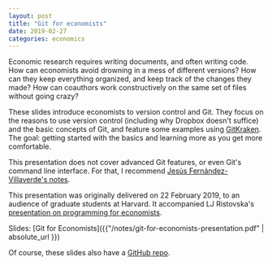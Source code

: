 ```yaml
---
layout: post
title: "Git for economists"
date: 2019-02-27
categories: economics
---
```


Economic research requires writing documents, and often writing code. How can economists avoid drowning in a mess of different versions? How can they keep everything organized, and keep track of the changes they made? How can coauthors work constructively on the same set of files without going crazy?

These slides introduce economists to version control and Git. They focus on the reasons to use version control (including why Dropbox doesn't suffice) and the basic concepts of Git, and feature some examples using [GitKraken](https://www.gitkraken.com/). The goal: getting started with the basics and learning more as you get more comfortable.

This presentation does not cover advanced Git features, or even Git's command line interface. For that, I recommend [Jesús Fernández-Villaverde's notes](https://www.sas.upenn.edu/~jesusfv/Chapter_HPC_5_Git.pdf).

This presentation was originally delivered on 22 February 2019, to an audience of graduate students at Harvard. It accompanied LJ Ristovska's [presentation on programming for economists](https://twitter.com/lj_ristovska/status/1099122775875338241).

Slides: [Git for Economists]({{"/notes/git-for-economists-presentation.pdf" | absolute_url }})

Of course, these slides also have a [GitHub repo](https://github.com/fpinter/git-for-economists).
